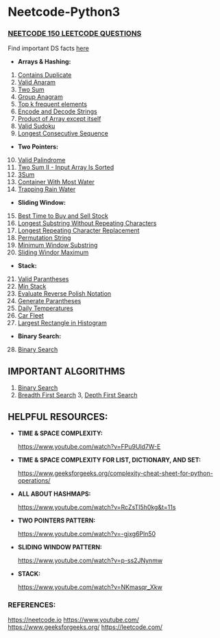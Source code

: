 # Neetcode-Python3

### [NEETCODE 150 LEETCODE QUESTIONS](https://neetcode.io/practice)

Find important DS facts [here](important_data_structure_facts.md)

- **Arrays & Hashing:**
1. [Contains Duplicate](Day-01/contains_duplicate.py)
2. [Valid Anaram](Day-01/valid_anagram.py)
3. [Two Sum](Day-02/two_sum.py)
4. [Group Anagram](Day-02/group_anagram.py)
5. [Top k frequent elements](Day-03/Top_k_frequent_elements.py)
6. [Encode and Decode Strings](Day-04/encode_decode_strings.py)
7. [Product of Array except itself](Day-04/product_of_array_except_itself.py)
8. [Valid Sudoku](Day-05/valid_sudoku.py)
9. [Longest Consecutive Sequence](Day-05/longest_consecutive_sequence.py)
- **Two Pointers:**
10. [Valid Palindrome](Day-06/valid_palindrome.py)
11. [Two Sum II - Input Array Is Sorted](Day-06/two_sum_II_input_sorted.py)
12. [3Sum](Day-07/3_sum.py)
13. [Container With Most Water](Day-07/container_with_most_water.py)
14. [Trapping Rain Water](Day-08/trapping_rain_water.py)
- **Sliding Window:**
15. [Best Time to Buy and Sell Stock](Day-09/best_time_to_buy_and_sell_stock.py)
16. [Longest Substring Without Repeating Characters](Day-09/longest_substring_without_repeating_characters.py)
17. [Longest Repeating Character Replacement](Day-10/longest_repeating_character_replacement.py)
18. [Permutation String](Day-11/permutation_string.py)
19. [Minimum Window Substring](Day-12/minimum_window_substring.py)
20. [Sliding Windor Maximum](Day-13/sliding_window_maximum.py)
- **Stack:**
21. [Valid Parantheses](Day-14/valid_parantheses.py)
22. [Min Stack](Day-14/minStack.py)
23. [Evaluate Reverse Polish Notation](Day-15/evaluate_reverse_polish_notation.py)
24. [Generate Parantheses](Day-15/generate_parantheses.py)
25. [Daily Temperatures](Day-16/daily_temperatures.py)
26. [Car Fleet](Day-17/car_fleet.py)
27. [Largest Rectangle in Histogram](Day-18/largest_rectangle_in_histogram.py)
- **Binary Search:**
28. [Binary Search](Day-19/binary_search.py)



## IMPORTANT ALGORITHMS
1. [Binary Search](Algorithms/binary_search.py)
2. [Breadth First Search](Algorithms/breadth_first_search.py)
3, [Depth First Search](Algorithms/depth_first_search.py)

## HELPFUL RESOURCES:
- **TIME & SPACE COMPLEXITY:**
      
    https://www.youtube.com/watch?v=FPu9Uld7W-E

- **TIME & SPACE COMPLEXITY FOR LIST, DICTIONARY, AND SET:**
  
    https://www.geeksforgeeks.org/complexity-cheat-sheet-for-python-operations/

- **ALL ABOUT HASHMAPS:**

   https://www.youtube.com/watch?v=RcZsTI5h0kg&t=11s

- **TWO POINTERS PATTERN:**

  https://www.youtube.com/watch?v=-gjxg6Pln50

- **SLIDING WINDOW PATTERN:**
   
   https://www.youtube.com/watch?v=p-ss2JNynmw

- **STACK:**

   https://www.youtube.com/watch?v=NKmasqr_Xkw

### REFERENCES:
https://neetcode.io
https://www.youtube.com/
https://www.geeksforgeeks.org/
https://leetcode.com/
